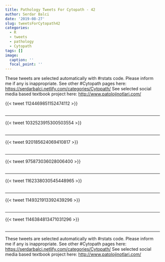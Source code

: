 ```yaml
---
title: Pathology Tweets For Cytopath - 42
author: Serdar Balci
date: '2019-08-27'
slug: tweetsForCytopath42
categories:
  - R
  - tweets
  - pathology
  - Cytopath
tags: []
image:
  caption: ''
  focal_point: ''
---
```



These tweets are selected automatically with #rstats code. Please inform me if any is inappropriate.
See other #Cytopath pages here: https://serdarbalci.netlify.com/categories/Cytopath/ 
See selected social media based textbook project here: http://www.patolojinotlari.com/

{{< tweet 1124469851152474112 >}}
<br>
<br>
<hr>
{{< tweet 1032523915300503554 >}}
<br>
<br>
<hr>
{{< tweet 920185624069410817 >}}
<br>
<br>
<hr>
{{< tweet 975873036028006400 >}}
<br>
<br>
<hr>
{{< tweet 1162338030545448965 >}}
<br>
<br>
<hr>
{{< tweet 1149321913392439296 >}}
<br>
<br>
<hr>
{{< tweet 1146384813471031296 >}}
<br>
<br>
<hr>


These tweets are selected automatically with #rstats code. Please inform me if any is inappropriate.
See other #Cytopath pages here: https://serdarbalci.netlify.com/categories/Cytopath/ 
See selected social media based textbook project here: http://www.patolojinotlari.com/
